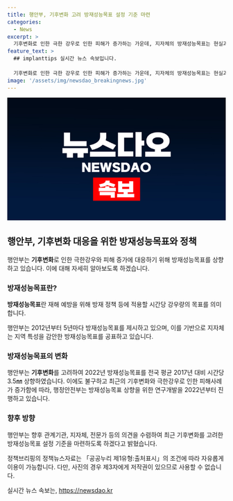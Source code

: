 ```yaml
---
title: 행안부, 기후변화 고려 방재성능목표 설정 기준 마련
categories:
  - News
excerpt: >
  기후변화로 인한 극한 강우로 인한 피해가 증가하는 가운데, 지자체의 방재성능목표는 현실과 차이가 나타났다. 행안부는 기후변화를 고려하여 2022년 방재성능목표를 상향 조정하였으며, 관계기관, 지자체, 전문가와의 협의를 통해 새로운 방재성능목표 설정 기준을 마련할 예정이다. (150자)
feature_text: >
  ## implanttips 실시간 뉴스 속보입니다.

  기후변화로 인한 극한 강우로 인한 피해가 증가하는 가운데, 지자체의 방재성능목표는 현실과 차이가 나타났다. 행안부는 기후변화를 고려하여 2022년 방재성능목표를 상향 조정하였으며, 관계기관, 지자체, 전문가와의 협의를 통해 새로운 방재성능목표 설정 기준을 마련할 예정이다. (150자)
image: '/assets/img/newsdao_breakingnews.jpg'
---
```


<p><img src="/assets/img/newsdao_breakingnews.jpg" alt="implanttips 속보" /></p>

<h2 data-ke-size="size26">행안부, 기후변화 대응을 위한 방재성능목표와 정책</h2>

<p>행안부는 <b>기후변화</b>로 인한 극한강우와 피해 증가에 대응하기 위해 방재성능목표를 상향하고 있습니다. 이에 대해 자세히 알아보도록 하겠습니다.</p>

<h3>방재성능목표란?</h3>

<p><b>방재성능목표</b>란 재해 예방을 위해 방재 정책 등에 적용할 시간당 강우량의 목표를 의미합니다.</p>

<p data-ke-size="size16">행안부는 2012년부터 5년마다 방재성능목표를 제시하고 있으며, 이를 기반으로 지자체는 지역 특성을 감안한 방재성능목표를 공표하고 있습니다.</p>

<h3>방재성능목표의 변화</h3>

<p>행안부는 <b>기후변화</b>를 고려하여 2022년 방재성능목표를 전국 평균 2017년 대비 시간당 3.5㎜ 상향하였습니다. 이에도 불구하고 최근의 기후변화와 극한강우로 인한 피해사례가 증가함에 따라, 행정안전부는 방재성능목표 상향을 위한 연구개발을 2022년부터 진행하고 있습니다.</p>

<h3>향후 방향</h3>

<p>행안부는 향후 관계기관, 지자체, 전문가 등의 의견을 수렴하여 최근 기후변화를 고려한 방재성능목표 설정 기준을 마련하도록 하겠다고 밝혔습니다.</p>

<p data-ke-size="size16">정책브리핑의 정책뉴스자료는 「공공누리 제1유형:출처표시」의 조건에 따라 자유롭게 이용이 가능합니다. 다만, 사진의 경우 제3자에게 저작권이 있으므로 사용할 수 없습니다.</p>
실시간 뉴스 속보는, <a href="https://newsdao.kr" rel="dofollow">https://newsdao.kr</a>


